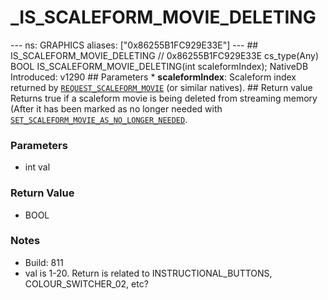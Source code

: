 # _IS_SCALEFORM_MOVIE_DELETING

--- ns: GRAPHICS aliases: ["0x86255B1FC929E33E"] --- ## IS_SCALEFORM_MOVIE_DELETING  // 0x86255B1FC929E33E cs_type(Any) BOOL IS_SCALEFORM_MOVIE_DELETING(int scaleformIndex);  NativeDB Introduced: v1290  ## Parameters * **scaleformIndex**: Scaleform index returned by [`REQUEST_SCALEFORM_MOVIE`](#_0x11FE353CF9733E6F) (or similar natives).  ## Return value Returns true if a scaleform movie is being deleted from streaming memory (After it has been marked as no longer needed with [`SET_SCALEFORM_MOVIE_AS_NO_LONGER_NEEDED`](#_0x1D132D614DD86811).

### Parameters
* int val

### Return Value
* BOOL

### Notes
* Build: 811
* val is 1-20. Return is related to INSTRUCTIONAL_BUTTONS, COLOUR_SWITCHER_02, etc?

